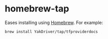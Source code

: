 # homebrew-tap

Eases installing using [Homebrew](https://brew.sh). For example:

```sh
brew install YakDriver/tap/tfproviderdocs
```
